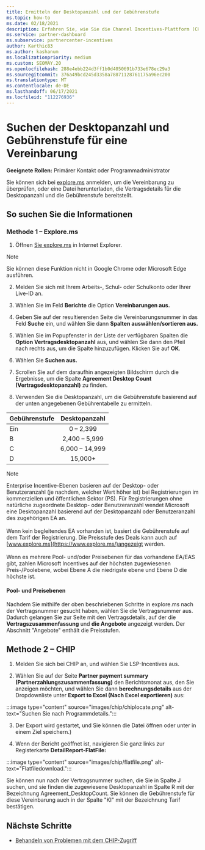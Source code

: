 ```yaml
---
title: Ermitteln der Desktopanzahl und der Gebührenstufe
ms.topic: how-to
ms.date: 02/18/2021
description: Erfahren Sie, wie Sie die Channel Incentives-Plattform (CHIP) verwenden, um informationen zur Desktopanzahl und zum Gebührentarif für eine Vereinbarung zu finden.
ms.service: partner-dashboard
ms.subservice: partnercenter-incentives
author: Karthic83
ms.author: kashanum
ms.localizationpriority: medium
ms.custom: SEOMAY.20
ms.openlocfilehash: 288e4ebb224d3ff1b0d4050691b733e678ec29a3
ms.sourcegitcommit: 376a49bcd245d3358a78871128761175a96ec200
ms.translationtype: MT
ms.contentlocale: de-DE
ms.lasthandoff: 06/17/2021
ms.locfileid: "112276936"
---
```

# <a name="locate-the-desktop-count-and-fee-level-for-an-agreement"></a>Suchen der Desktopanzahl und Gebührenstufe für eine Vereinbarung

**Geeignete Rollen:** Primärer Kontakt oder Programmadministrator

Sie können sich bei [explore.ms](https://www.explore.ms/) anmelden, um die Vereinbarung zu überprüfen, oder eine Datei herunterladen, die Vertragsdetails für die Desktopanzahl und die Gebührenstufe bereitstellt.

## <a name="to-locate-the-information"></a>So suchen Sie die Informationen

### <a name="method-1--explorems"></a>Methode 1 – Explore.ms

1. Öffnen [Sie explore.ms](https://www.explore.ms/) in Internet Explorer. 

>[!Note]
>Sie können diese Funktion nicht in Google Chrome oder Microsoft Edge ausführen.

2. Melden Sie sich mit Ihrem Arbeits-, Schul- oder Schulkonto oder Ihrer Live-ID an.  

3. Wählen Sie im Feld **Berichte** die Option **Vereinbarungen aus.**

4. Geben Sie auf der resultierenden Seite die Vereinbarungsnummer in das Feld **Suche** ein, und wählen Sie dann **Spalten auswählen/sortieren aus.**

5. Wählen Sie im Popupfenster in der Liste der verfügbaren Spalten die **Option Vertragsdesktopanzahl** aus, und wählen Sie dann den Pfeil nach rechts aus, um die Spalte hinzuzufügen. Klicken Sie auf **OK**.

6. Wählen Sie **Suchen aus.**

7. Scrollen Sie auf dem daraufhin angezeigten Bildschirm durch die Ergebnisse, um die Spalte **Agreement Desktop Count (Vertragsdesktopanzahl)** zu finden. 

8. Verwenden Sie die Desktopanzahl, um die Gebührenstufe basierend auf der unten angegebenen Gebührentabelle zu ermitteln.  

| Gebührenstufe | Desktopanzahl |
| ------ | :-----------: |
|  Ein | 0 – 2,399    |
|  B | 2,400 – 5,999    |
|  C | 6,000 – 14,999    |
|  D | 15,000+   |

>[!NOTE]
>Enterprise Incentive-Ebenen basieren auf der Desktop- oder Benutzeranzahl (je nachdem, welcher Wert höher ist) bei Registrierungen im kommerziellen und öffentlichen Sektor (PS). Für Registrierungen ohne natürliche zugeordnete Desktop- oder Benutzeranzahl wendet Microsoft eine Desktopanzahl basierend auf der Desktopanzahl oder Benutzeranzahl des zugehörigen EA an. <br><br>Wenn kein begleitendes EA vorhanden ist, basiert die Gebührenstufe auf dem Tarif der Registrierung. Die Preisstufe des Deals kann auch auf [www.explore.ms](https://www.explore.ms/)angezeigt werden. <br><br>Wenn es mehrere Pool- und/oder Preisebenen für das vorhandene EA/EAS gibt, zahlen Microsoft Incentives auf der höchsten zugewiesenen Preis-/Poolebene, wobei Ebene A die niedrigste ebene und Ebene D die höchste ist.

#### <a name="pool-and-pricing-levels"></a>Pool- und Preisebenen

Nachdem Sie mithilfe der oben beschriebenen Schritte in explore.ms nach der Vertragsnummer gesucht haben, wählen Sie die Vertragsnummer aus. Dadurch gelangen Sie zur Seite mit den Vertragsdetails, auf der die **Vertragszusammenfassung** und **die Angebote** angezeigt werden. Der Abschnitt "Angebote" enthält die Preisstufen.

## <a name="method-2---chip"></a>Methode 2 – CHIP

1. Melden Sie sich bei CHIP an, und wählen Sie LSP-Incentives aus.

2. Wählen Sie auf der Seite **Partner payment summary (Partnerzahlungszusammenfassung)** den Berichtsmonat aus, den Sie anzeigen möchten, und wählen Sie dann **berechnungsdetails** aus der Dropdownliste unter **Export to Excel (Nach Excel exportieren)** aus:

:::image type="content" source="images/chip/chiplocate.png" alt-text="Suchen Sie nach Programmdetails.":::

3. Der Export wird gestartet, und Sie können die Datei öffnen oder unter in einem Ziel speichern.)

4. Wenn der Bericht geöffnet ist, navigieren Sie ganz links zur Registerkarte **DetailReport-FlatFile:**

:::image type="content" source="images/chip/flatfile.png" alt-text="Flatfiledownload.":::

Sie können nun nach der Vertragsnummer suchen, die Sie in Spalte J suchen, und sie finden die zugewiesene Desktopanzahl in Spalte R mit der Bezeichnung Agreement_DesktopCount. Sie können die Gebührenstufe für diese Vereinbarung auch in der Spalte "KI" mit der Bezeichnung Tarif bestätigen.

## <a name="next-steps"></a>Nächste Schritte

- [Behandeln von Problemen mit dem CHIP-Zugriff](chip-access-trouble.md)
